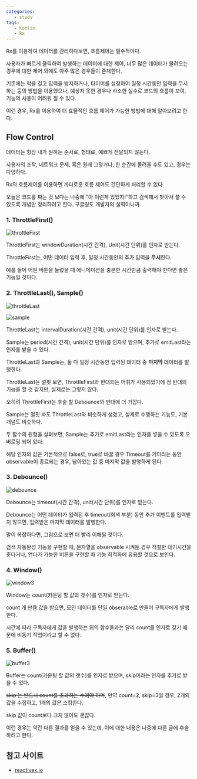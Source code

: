 ```yaml
---
categories: 
   - study
tags:
   - Kotlin
   - Rx
---
```




Rx를 이용하여 데이터를 관리하다보면, 흐름제어는 필수적이다.

사용자가 빠르게 클릭하여 발생하는 데이터에 대한 제어, 너무 많은 데이터가 몰려오는 경우에 대한 제어 외에도 아주 많은 경우들이 존재한다.

기존에는 락을 걸고 입력을 방지하거나, 타이머를 설정하여 일정 시간동안 입력을 무시하는 등의 방법을 이용했으나, 예상치 못한 경우나 사소한 실수로 코드의 흐름이 꼬여, 기능의 사용이 어려워 질 수 있다.

이런 경우, Rx를 이용하여 더 효율적인 흐름 제어가 가능한 방법에 대해 알아보려고 한다.

## Flow Control

데이터는 항상 내가 원하는 순서로, 형태로, 예쁘게 전달되지 않는다.

사용자의 조작, 네트워크 문제, 혹은 원래 그렇거나, 한 순간에 몰려올 수도 있고, 경우는 다양하다.

Rx의 흐름제어를 이용하면 까다로운 흐름 제어도 간단하게 처리할 수 있다.

오늘은 코드를 짜는 것 보다는 나중에 "아 이런게 있었지!"하고 검색해서 찾아서 쓸 수 있도록 개념만 정리하려고 한다. 구글링도 개발자의 실력이니까.



### 1. ThrottleFirst()

![throttleFirst](https://github.com/danggai/danggai.github.io/blob/master/assets/image/20201027/throttleFirst.png?raw=true)

ThrottleFirst는 windowDuration(시간 간격), Unit(시간 단위)를 인자로 받는다.

ThrottleFirst는, 어떤 데이터 입력 후, 일정 시간동안의 추가 입력을 **무시**한다.

예를 들어 어떤 버튼을 눌렀을 때 애니메이션을 충분한 시간만큼 출력해야 한다면 좋은 기능일 것이다.



### 2. ThrottleLast(), Sample()

![throttleLast](https://github.com/danggai/danggai.github.io/blob/master/assets/image/20201027/throttleLast.png?raw=true)

![sample](https://github.com/danggai/danggai.github.io/blob/master/assets/image/20201027/sample.png?raw=true)

ThrottleLast는 intervalDuration(시간 간격), unit(시간 단위)를 인자로 받는다.

Sample는 period(시간 간격), unit(시간 단위)를 인자로 받으며, 추가로 emitLast라는 인자를 받을 수 있다.

ThrottleLast과 Sample는, 둘 다 일정 시간동안 입력된 데이터 중 **마지막** 데이터를 발행한다.

ThrottleLast는 얼핏 보면, ThrottleFirst와 반대되는 어휘가 사용되었기에 정 반대의 기능을 할 것 같지만, 실제로는 그렇지 않다.

오히려 ThrottleFirst는 후술 할 Debounce와 반대에 더 가깝다.



Sample는 얼핏 봐도 ThrottleLast와 비슷하게 생겼고, 실제로 수행하는 기능도, 기본 개념도 비슷하다.

두 함수의 원형을 살펴보면, Sample는 추가로 emitLast라는 인자를 넣을 수 있도록 오버로딩 되어 있다.

해당 인자의 값은 기본적으로 false로, true로 바꿀 경우 Timeout를 기다리는 동안 observable이 종료되는 경우, 남아있는 값 중 마지막 값을 발행하게 된다.



### 3. Debounce()

![debounce](https://github.com/danggai/danggai.github.io/blob/master/assets/image/20201027/debounce.png?raw=true)

Debounce는 timeout(시간 간격), unit(시간 단위)를 인자로 받는다.

Debounce는 어떤 데이터가 입력된 후 timeout(회색 부분) 동안 추가 이벤트를 입력받지 않으면, 입력받은 마지막 데이터를 발행한다.

말이 복잡하다면, 그림으로 보면 더 빨리 이해될 것이다. 

검색 자동완성 기능을 구현할 때, 문자열을 observable 시켜둔 경우 적절한 대기시간을 준다거나, 연타가 가능한 버튼을 구현할 때 기능 최적화에 유용할 것으로 보인다.



### 4. Window()

![window3](https://github.com/danggai/danggai.github.io/blob/master/assets/image/20201027/window3.png?raw=true)

Window는 count(카운팅 할 값의 갯수)를 인자로 받는다.

count 개 만큼 값을 받으면, 모인 데이터를 단일 obserable로 만들어 구독자에게 발행한다. 

시간에 따라 구독자에게 값을 발행하는 위의 함수들과는 달리 count를 인자로 갖기 때문에 비동기 작업이라고 할 수 없다.



### 5. Buffer()

![buffer3](https://github.com/danggai/danggai.github.io/blob/master/assets/image/20201027/buffer3.png?raw=true)

Buffer는 count(카운팅 할 값의 갯수)를 인자로 받으며, skip이라는 인자를 추가로 받을 수 있다.

~~skip 는 반드시 count를 초과하는 수여야 하며~~, 만약 count=2, skip=3일 경우, 2개의 값을 수집하고, 1개의 값은 스킵한다.

skip 값이 count보다 크지 않아도 괜찮다.

이런 경우는 약간 다른 결과를 얻을 수 있는데, 이에 대한 내용은 나중에 다른 글에 후술하려고 한다.



## 참고 사이트

  - [reactivex.io](http://reactivex.io/RxJava/javadoc/io/reactivex/Flowable.html#flatMap-io.reactivex.functions.Function-)